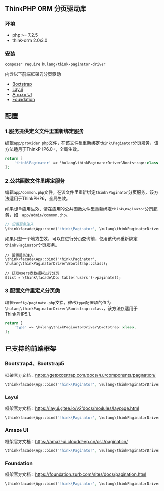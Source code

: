 ## ThinkPHP ORM 分页驱动库

### 环境

- php >= 7.2.5
- think-orm 2.0/3.0

### 安装

```bash
composer require hulang/think-paginator-driver
```

内含以下前端框架的分页驱动

* [Bootstrap](#Bootstrap)
* [Layui](#layui)
* [Amaze UI](#amaze-ui)
* [Foundation](#foundation)

## 配置

### 1.服务提供定义文件里重新绑定服务
编辑`app/provider.php`文件，在该文件里重新绑定`think\Paginator`分页服务，该方法适用于ThinkPHP6.0+，全局生效。
```php
return [
    'think\Paginator' => \hulang\thinkPaginatorDriver\Bootstrap::class
];
```

### 2.公共函数文件里绑定服务
编辑`app/common.php`文件，在该文件里重新绑定`think\Paginator`分页服务，该方法适用于ThinkPHP6，全局生效。

如果想单应用生效，请在应用的公共函数文件里重新绑定`think\Paginator`分页服务，如：`app/admin/common.php`。

```php
// 设置服务注入
\think\facade\App::bind('think\Paginator', \hulang\thinkPaginatorDriver\Bootstrap::class);
```

如果只想一个地方生效，可以在进行分页查询前，使用该代码重新绑定`think\Paginator`分页服务。

```
// 设置服务注入
\think\facade\App::bind('think\Paginator', \hulang\thinkPaginatorDriver\Bootstrap::class);

// 获取users表数据并进行分页
$list = \think\facade\Db::table('users')->paginate();
```

### 3.配置文件里定义分页类
编辑`config/paginate.php`文件，修改`type`配置项的值为`\hulang\thinkPaginatorDriver\Bootstrap::class`，该方法仅适用于ThinkPHP5.1.
```php
return [
    'type' => \hulang\thinkPaginatorDriver\Bootstrap::class,
];
```

## 已支持的前端框架

### Bootstrap4、Bootstrap5
框架官方文档：https://getbootstrap.com/docs/4.0/components/pagination/
```php
\think\facade\App::bind('think\Paginator', \hulang\thinkPaginatorDriver\Bootstrap::class);
```

### Layui
框架官方文档：https://layui.gitee.io/v2/docs/modules/laypage.html
```php
\think\facade\App::bind('think\Paginator', \hulang\thinkPaginatorDriver\Layui::class);
```

### Amaze UI
框架官方文档：https://amazeui.clouddeep.cn/css/pagination/
```php
\think\facade\App::bind('think\Paginator', \hulang\thinkPaginatorDriver\AmazeUI::class);
```

### Foundation
框架官方文档：https://foundation.zurb.com/sites/docs/pagination.html
```php
\think\facade\App::bind('think\Paginator', \hulang\thinkPaginatorDriver\Foundation::class);
```

